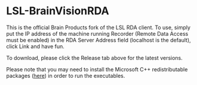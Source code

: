 # LSL-BrainVisionRDA
This is the official Brain Products fork of the LSL RDA client. To use, simply put the IP address of the machine running Recorder (Remote Data Access must be enabled) in the RDA Server Address field (localhost is the default), click Link and have fun.

To download, please click the Release tab above for the latest versions.

Please note that you may need to install the Microsoft C++ redistributable packages ([here](https://support.microsoft.com/en-us/help/2977003/the-latest-supported-visual-c-downloads)) in order to run the executables.
